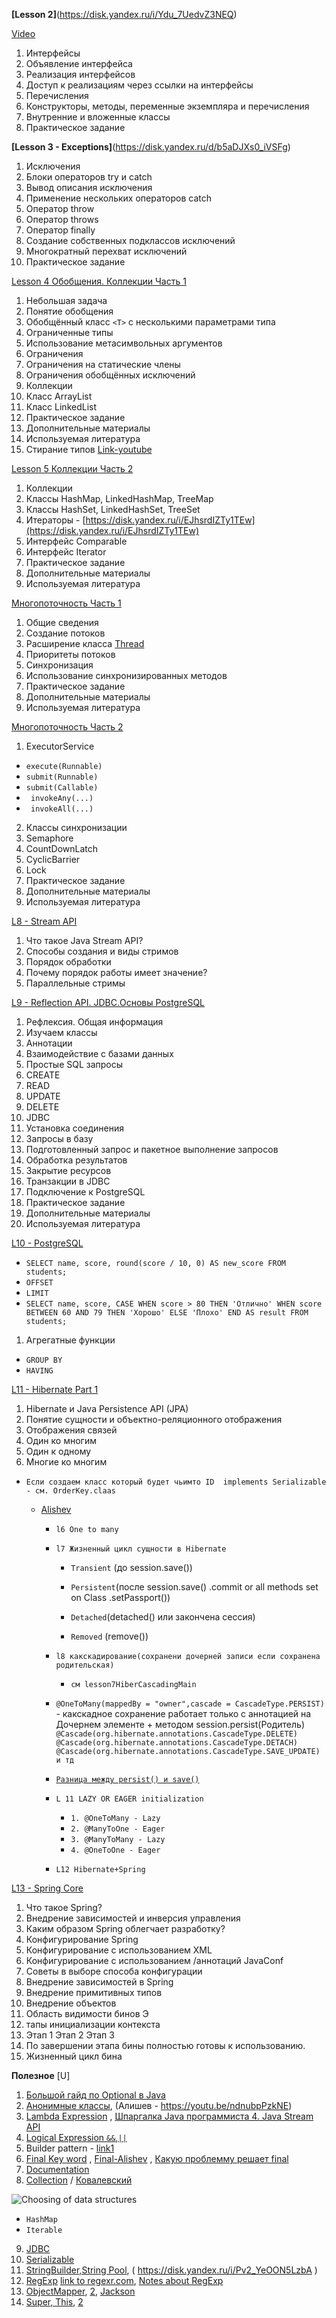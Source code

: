 **[Lesson 2]**(https://disk.yandex.ru/i/Ydu_7UedvZ3NEQ)

[Video](https://disk.yandex.ru/i/WBZi8o8LRrO3KQ)

1. Интерфейсы
2. Объявление интерфейса
3. Реализация интерфейсов
4. Доступ к реализациям через ссылки на интерфейсы
5. Перечисления
6. Конструкторы, методы, переменные экземпляра и перечисления
7. Внутренние и вложенные классы
8. Практическое задание

**[Lesson 3 - Exceptions]**(https://disk.yandex.ru/d/b5aDJXs0_iVSFg)

1. Исключения
2. Блоки операторов try и catch
3. Вывод описания исключения
4. Применение нескольких операторов catch
5. Оператор throw
6. Оператор throws
7. Оператор finally
8. Создание собственных подклассов исключений
9. Многократный перехват исключений
10. Практическое задание

[Lesson 4 Обобщения. Коллекции Часть 1](https://disk.yandex.ru/d/Js0Z8J3tiqjeVw)

1. Небольшая задача
2. Понятие обобщения
3. Обобщённый класс `<T>` с несколькими параметрами типа
4. Ограниченные типы
5. Использование метасимвольных аргументов
6. Ограничения
7. Ограничения на статические члены
8. Ограничения обобщённых исключений
9. Коллекции
10. Класс ArrayList
11. Класс LinkedList
12. Практическое задание
13. Дополнительные материалы
14. Используемая литература
15. Стирание типов [Link-youtube](https://www.youtube.com/watch?v=pgzHglCsTcw)

[Lesson 5 Коллекции Часть 2](https://yadi.sk/i/XE4IOqNwaP7ucw)

1. Коллекции
2. Классы HashМap, LinkedHashMap, TreeMap
3. Классы HashSet, LinkedHashSet, TreeSet
4. Итераторы - [https://disk.yandex.ru/i/EJhsrdIZTy1TEw](https://disk.yandex.ru/i/EJhsrdIZTy1TEw)
5. Интерфейс Comparable
5. Интерфейс Iterator
6. Практическое задание
7. Дополнительные материалы
8. Используемая литература

[Многопоточность Часть 1](https://disk.yandex.ru/d/TCaGduBB3RD04A)

1. Общие сведения
2. Создание потоков
3. Расширение класса [Тhread](https://disk.yandex.ru/i/04GFJ5mK83hwNA)
4. Приоритеты потоков
5. Синхронизация
6. Использование синхронизированных методов
7. Практическое задание
8. Дополнительные материалы
9. Используемая литература

[Многопоточность Часть 2](https://disk.yandex.ru/d/BKuJtoC8fwROgg)

1. ExecutorService

* `execute(Runnable)`
* `submit(Runnable)`
* `submit(Callable)`
* ` invokeAny(...)`
* ` invokeAll(...)`

2. Классы синхронизации
3. Semaphore
4. CountDownLatch
5. CyclicBarrier
6. Lock
7. Практическое задание
8. Дополнительные материалы
9. Используемая литература

[L8 - Stream API](https://disk.yandex.ru/d/ZB96rIaAXjtPRg)

1. Что такое Java Stream API?
2. Способы создания и виды стримов
3. Порядок обработки
4. Почему порядок работы имеет значение?
5. Параллельные стримы

[L9 - Reflection API. JDBC.Основы PostgreSQL](https://disk.yandex.ru/d/Q71Sr_hjwUhCVA)

1. Рефлексия. Общая информация
2. Изучаем классы
3. Аннотации
4. Взаимодействие с базами данных
5. Простые SQL запросы
6. CREATE
7. READ
8. UPDATE
9. DELETE
10. JDBC
11. Установка соединения
12. Запросы в базу
13. Подготовленный запрос и пакетное выполнение запросов
14. Обработка результатов
15. Закрытие ресурсов
16. Транзакции в JDBC
17. Подключение к PostgreSQL
18. Практическое задание
19. Дополнительные материалы
20. Используемая литература

[L10 - PostgreSQL](https://disk.yandex.ru/d/0Czh8UDjfJQAdg)

* `SELECT name, score, round(score / 10, 0) AS new_score FROM students;`
* `OFFSET`
* `LIMIT`
* `SELECT name, score, CASE WHEN score > 80 THEN 'Отлично' WHEN score BETWEEN 60
  AND 79 THEN 'Хорошо' ELSE 'Плохо' END AS result FROM students;`

1. Агрегатные функции

* `GROUP BY`
* `HAVING`

[L11 - Hibernate Part 1](https://disk.yandex.ru/d/SGfcawj2yJU3wA)

1. Hibernate и Java Persistence API (JPA)
2. Понятие сущности и объектно-реляционного отображения
3. Отображения связей
4. Один ко многим
5. Один к одному
6. Многие ко многим

* `Если создаем класс который будет чьимто ID  implements Serializable - см. OrderKey.claas`

    * [Alishev](https://disk.yandex.ru/d/6mKlgRPS4eeCcA)

        * `l6 One to many`
        * `l7 Жизненный цикл сущности в Hibernate`

            * `Transient` (до session.save())

            * `Persistent`(после session.save()  .commit or all methods set on Class .setPassport())

            * `Detached`(detached() или закончена сессия)

            * `Removed` (remove())
        * `l8 какскадирование(сохранени дочерней записи если сохранена родительская)`
            * `cм lesson7HiberCascadingMain`
        * `@OneToMany(mappedBy = "owner",cascade = CascadeType.PERSIST)` - какскадное сохранение работает только с
          аннотацией на Дочернем элементе + методом session.persist(Родитель)
          `@Cascade(org.hibernate.annotations.CascadeType.DELETE)
          @Cascade(org.hibernate.annotations.CascadeType.DETACH)
          @Cascade(org.hibernate.annotations.CascadeType.SAVE_UPDATE) и тд`
        * [`Разница между persist() и save()`](https://disk.yandex.ru/i/m-J_2ftMrR2Z3g)
        * `L 11 LAZY OR EAGER initialization`
            * `1. @OneToMany - Lazy`
            * `2. @ManyToOne - Eager`
            * `3. @ManyToMany - Lazy`
            * `4. @OneToOne - Eager`
        * `L12 Hibernate+Spring`

[L13 - Spring Core](https://disk.yandex.ru/d/bus65h9LxAmJlw)

1. Что такое Spring?
2. Внедрение зависимостей и инверсия управления
3. Каким образом Spring облегчает разработку?
4. Конфигурирование Spring
5. Конфигурирование с использованием XML
6. Конфигурирование с использованием /аннотаций JavaConf
7. Советы в выборе способа конфигурации
8. Внедрение зависимостей в Spring
9. Внедрение примитивных типов
10. Внедрение объектов
11. Область видимости бинов Э
12. тапы инициализации контекста
13. Этап 1 Этап 2 Этап 3
14. По завершении этапа бины полностью готовы к использованию.
15. Жизненный цикл бина

**Полезное**
[U]

1. [Большой гайд по Optional в Java](https://disk.yandex.ru/i/h94aNtLiVh_rlg)
2. [Анонимные классы](https://disk.yandex.ru/i/sutoH4cFwFYWvQ), (Алишев - https://youtu.be/ndnubpPzkNE)
3. [Lambda Expression](https://disk.yandex.ru/i/2qrXN2n-erzcVQ)
   , [Шпаргалка Java программиста 4. Java Stream API](https://disk.yandex.ru/i/8scsBesg7RK7zQ)
4. [Logical Expression `&&`,`||`](https://disk.yandex.ru/i/ER3XjA_9m3LLqw)
5. Builder pattern - [link1](https://disk.yandex.ru/i/wRecd1MR4iJizw)
6. [Final Key word](https://disk.yandex.ru/i/n2H5U0hdc3FarQ) , [Final-Alishev](https://disk.yandex.ru/i/I9ffxqtDD-Gx1A)
   , [Какую проблемму решает final](https://disk.yandex.ru/i/uFu0PTnx1oa-xw)
7. [Documentation](https://disk.yandex.ru/i/UcNsGlKd6sUsRA)
8. [Collection](https://disk.yandex.ru/d/uM7J0igZ31-qTw) / [Ковалевский](https://disk.yandex.ru/d/fsF5_mCIwXQp1g)

![Choosing of data structures](https://disk.yandex.ru/i/7bQw8GcZOkYVEA "Choosing of data structures")

* `HashMap`
* `Iterable`

9. [JDBC]()
10. [Serializable](https://disk.yandex.ru/d/Z5q32gQ086U0xw)
11. [StringBuilder,String Pool](https://disk.yandex.ru/i/wUm2kiJ11ZNkjA), ( https://disk.yandex.ru/i/Pv2_YeOON5LzbA )
12. [RegExp](https://disk.yandex.ru/i/wUm2kiJ11ZNkjA) [link to regexr.com](https://regexr.com/), [Notes about RegExp](https://disk.yandex.ru/d/YnBhprHpdrKp3Q)
13. [ObjectMapper](https://disk.yandex.ru/i/HTivLmttQ_8ElQ), [2](https://disk.yandex.ru/i/hAlzRhZN-P-J7A), [Jackson](https://disk.yandex.ru/i/9mRzwRCqexEBVA)
14. [Super, This](https://disk.yandex.ru/d/7SlOHBPFU2V1ZQ), [2](https://disk.yandex.ru/i/4TEfCL1uu8SC8w)